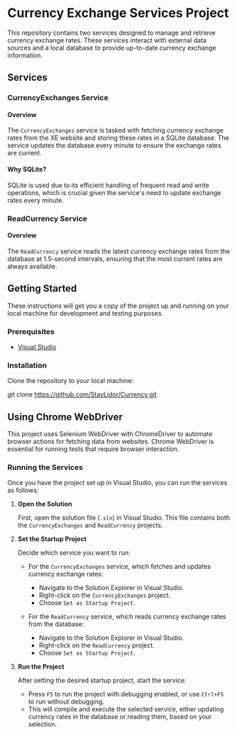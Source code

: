 # Currency Exchange Services Project

This repository contains two services designed to manage and retrieve currency exchange rates. These services interact with external data sources and a local database to provide up-to-date currency exchange information.

## Services

### CurrencyExchanges Service

#### Overview

The `CurrencyExchanges` service is tasked with fetching currency exchange rates from the XE website and storing these rates in a SQLite database. The service updates the database every minute to ensure the exchange rates are current.

#### Why SQLite?

SQLite is used due to its efficient handling of frequent read and write operations, which is crucial given the service's need to update exchange rates every minute.

### ReadCurrency Service

#### Overview

The `ReadCurrency` service reads the latest currency exchange rates from the database at 1.5-second intervals, ensuring that the most current rates are always available.

## Getting Started

These instructions will get you a copy of the project up and running on your local machine for development and testing purposes.

### Prerequisites

- [Visual Studio](https://visualstudio.microsoft.com/downloads/)

### Installation

Clone the repository to your local machine:


git clone [https://github.com/StavLidor/Currency.git ](https://github.com/StavLidor/CurrencyExchange.git)

## Using Chrome WebDriver

This project uses Selenium WebDriver with ChromeDriver to automate browser actions for fetching data from websites. Chrome WebDriver is essential for running tests that require browser interaction.

### Running the Services

Once you have the project set up in Visual Studio, you can run the services as follows:

1. **Open the Solution**

   First, open the solution file (`.sln`) in Visual Studio. This file contains both the `CurrencyExchanges` and `ReadCurrency` projects.

2. **Set the Startup Project**

   Decide which service you want to run:

   - For the `CurrencyExchanges` service, which fetches and updates currency exchange rates:
     - Navigate to the Solution Explorer in Visual Studio.
     - Right-click on the `CurrencyExchanges` project.
     - Choose `Set as Startup Project`.

   - For the `ReadCurrency` service, which reads currency exchange rates from the database:
     - Navigate to the Solution Explorer in Visual Studio.
     - Right-click on the `ReadCurrency` project.
     - Choose `Set as Startup Project`.

3. **Run the Project**

   After setting the desired startup project, start the service:

   - Press `F5` to run the project with debugging enabled, or use `Ctrl+F5` to run without debugging.
   - This will compile and execute the selected service, either updating currency rates in the database or reading them, based on your selection.




